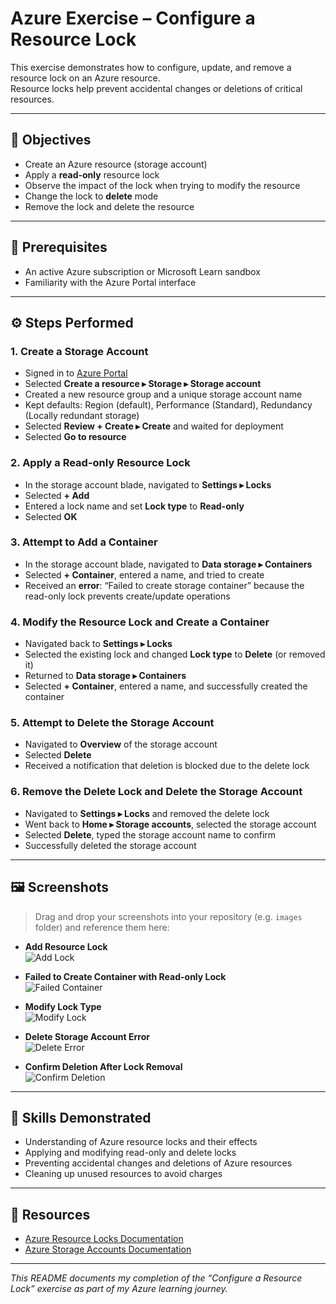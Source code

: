 # Azure Exercise – Configure a Resource Lock  

This exercise demonstrates how to configure, update, and remove a resource lock on an Azure resource.  
Resource locks help prevent accidental changes or deletions of critical resources.  

---

## 🎯 Objectives  

- Create an Azure resource (storage account)  
- Apply a **read-only** resource lock  
- Observe the impact of the lock when trying to modify the resource  
- Change the lock to **delete** mode  
- Remove the lock and delete the resource  

---

## 📝 Prerequisites  

- An active Azure subscription or Microsoft Learn sandbox  
- Familiarity with the Azure Portal interface  

---

## ⚙️ Steps Performed  

### 1. Create a Storage Account  

- Signed in to [Azure Portal](https://portal.azure.com)  
- Selected **Create a resource ▸ Storage ▸ Storage account**  
- Created a new resource group and a unique storage account name  
- Kept defaults: Region (default), Performance (Standard), Redundancy (Locally redundant storage)  
- Selected **Review + Create ▸ Create** and waited for deployment  
- Selected **Go to resource**  

### 2. Apply a Read-only Resource Lock  

- In the storage account blade, navigated to **Settings ▸ Locks**  
- Selected **+ Add**  
- Entered a lock name and set **Lock type** to **Read-only**  
- Selected **OK**  

### 3. Attempt to Add a Container  

- In the storage account blade, navigated to **Data storage ▸ Containers**  
- Selected **+ Container**, entered a name, and tried to create  
- Received an **error**: “Failed to create storage container” because the read-only lock prevents create/update operations  

### 4. Modify the Resource Lock and Create a Container  

- Navigated back to **Settings ▸ Locks**  
- Selected the existing lock and changed **Lock type** to **Delete** (or removed it)  
- Returned to **Data storage ▸ Containers**  
- Selected **+ Container**, entered a name, and successfully created the container  

### 5. Attempt to Delete the Storage Account  

- Navigated to **Overview** of the storage account  
- Selected **Delete**  
- Received a notification that deletion is blocked due to the delete lock  

### 6. Remove the Delete Lock and Delete the Storage Account  

- Navigated to **Settings ▸ Locks** and removed the delete lock  
- Went back to **Home ▸ Storage accounts**, selected the storage account  
- Selected **Delete**, typed the storage account name to confirm  
- Successfully deleted the storage account  

---

## 🖼️ Screenshots  

> Drag and drop your screenshots into your repository (e.g. `images` folder) and reference them here:  

- **Add Resource Lock**  
  ![Add Lock](images/add_lock.png)

- **Failed to Create Container with Read-only Lock**  
  ![Failed Container](images/failed_container.png)

- **Modify Lock Type**  
  ![Modify Lock](images/modify_lock.png)

- **Delete Storage Account Error**  
  ![Delete Error](images/delete_error.png)

- **Confirm Deletion After Lock Removal**  
  ![Confirm Deletion](images/confirm_deletion.png)

---

## 🧠 Skills Demonstrated  

- Understanding of Azure resource locks and their effects  
- Applying and modifying read-only and delete locks  
- Preventing accidental changes and deletions of Azure resources  
- Cleaning up unused resources to avoid charges  

---

## 📎 Resources  

- [Azure Resource Locks Documentation](https://learn.microsoft.com/azure/azure-resource-manager/management/lock-resources)  
- [Azure Storage Accounts Documentation](https://learn.microsoft.com/azure/storage/common/storage-account-overview)  

---

_This README documents my completion of the “Configure a Resource Lock” exercise as part of my Azure learning journey._  
